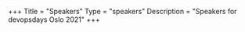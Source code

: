 +++
Title = "Speakers"
Type = "speakers"
Description = "Speakers for devopsdays Oslo 2021"
+++

<div class="row">
    <script type="text/javascript" src="https://sessionize.com/api/v2/0jb1jxic/view/SpeakerWall"></script>
</div>
